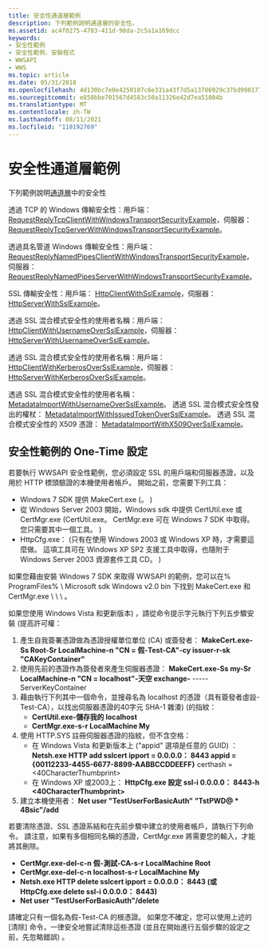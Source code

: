```yaml
---
title: 安全性通道層範例
description: 下列範例說明通道層的安全性。
ms.assetid: ac4f0275-4783-411d-98da-2c5a1a169dcc
keywords:
- 安全性範例
- 安全性範例，安裝程式
- WWSAPI
- WWS
ms.topic: article
ms.date: 05/31/2018
ms.openlocfilehash: 4d130bc7e0e4250107c6e331a43f7d5a13786929c37bd998177ee587c2f29049
ms.sourcegitcommit: e858bbe701567d4583c50a11326e42d7ea51804b
ms.translationtype: MT
ms.contentlocale: zh-TW
ms.lasthandoff: 08/11/2021
ms.locfileid: "118192769"
---
```

# <a name="security-channel-layer-examples"></a>安全性通道層範例

下列範例說明[通道層](channel-layer-overview.md)中的安全性

透過 TCP 的 Windows 傳輸安全性：用戶端： [RequestReplyTcpClientWithWindowsTransportSecurityExample](requestreplytcpclientwithwindowstransportsecurityexample.md)，伺服器： [RequestReplyTcpServerWithWindowsTransportSecurityExample](requestreplytcpserverwithwindowstransportsecurityexample.md)。

透過具名管道 Windows 傳輸安全性：用戶端： [RequestReplyNamedPipesClientWithWindowsTransportSecurityExample](requestreplynamedpipesclientwithwindowstransportsecurityexample.md)，伺服器： [RequestReplyNamedPipesServerWithWindowsTransportSecurityExample](requestreplynamedpipesserverwithwindowstransportsecurityexample.md)。

SSL 傳輸安全性：用戶端： [HttpClientWithSslExample](httpclientwithsslexample.md)，伺服器： [HttpServerWithSslExample](httpserverwithsslexample.md)。

透過 SSL 混合模式安全性的使用者名稱：用戶端： [HttpClientWithUsernameOverSslExample](httpclientwithusernameoversslexample.md)，伺服器： [HttpServerWithUsernameOverSslExample](httpserverwithusernameoversslexample.md)。

透過 SSL 混合模式安全性的使用者名稱：用戶端： [HttpClientWithKerberosOverSslExample](httpclientwithkerberosoversslexample.md)，伺服器： [HttpServerWithKerberosOverSslExample](httpserverwithkerberosoversslexample.md)。

透過 SSL 混合模式安全性的使用者名稱： [MetadataImportWithUsernameOverSslExample](metadataimportwithusernameoversslexample.md)。 透過 SSL 混合模式安全性發出的權杖： [MetadataImportWithIssuedTokenOverSslExample](metadataimportwithissuedtokenoversslexample.md)。 透過 SSL 混合模式安全性的 X509 憑證： [MetadataImportWithX509OverSslExample](metadataimportwithx509oversslexample.md)。

## <a name="one-time-setup-for-security-samples"></a>安全性範例的 One-Time 設定

若要執行 WWSAPI 安全性範例，您必須設定 SSL 的用戶端和伺服器憑證，以及用於 HTTP 標頭驗證的本機使用者帳戶。 開始之前，您需要下列工具：

-   Windows 7 SDK 提供 MakeCert.exe (。 ) 
-   從 Windows Server 2003 開始，Windows sdk 中提供 CertUtil.exe 或 CertMgr.exe (CertUtil.exe。 CertMgr.exe 可在 Windows 7 SDK 中取得。 您只需要其中一個工具。 ) 
-   HttpCfg.exe： (只有在使用 Windows 2003 或 Windows XP 時，才需要這麼做。 這項工具可在 Windows XP SP2 支援工具中取得，也隨附于 Windows Server 2003 資源套件工具 CD。 ) 

如果您藉由安裝 Windows 7 SDK 來取得 WWSAPI 的範例，您可以在% ProgramFiles% \\ Microsoft sdk Windows v2.0 bin 下找到 MakeCert.exe 和 CertMgr.exe \\ \\ \\ 。

如果您使用 Windows Vista 和更新版本) ，請從命令提示字元執行下列五步驟安裝 (提高許可權：

1.  產生自我簽署憑證做為憑證授權單位單位 (CA) 或簽發者： **MakeCert.exe-Ss Root-Sr LocalMachine-n "CN = 假-Test-CA"-cy issuer-r-sk "CAKeyContainer"**
2.  使用先前的憑證作為簽發者來產生伺服器憑證： **MakeCert.exe-Ss my-Sr LocalMachine-n "CN = localhost"-天空 exchange-** -----ServerKeyContainer
3.  藉由執行下列其中一個命令，並搜尋名為 localhost 的憑證（具有簽發者虛設-Test-CA），以找出伺服器憑證的40字元 SHA-1 雜湊)  (的指紋：
    -   **CertUtil.exe-儲存我的 localhost**
    -   **CertMgr.exe-s-r LocalMachine My**
4.  使用 HTTP.SYS 註冊伺服器憑證的指紋，但不含空格：
    -   在 Windows Vista 和更新版本上 ("appid" 選項是任意的 GUID) ： **Netsh.exe HTTP add sslcert ipport = 0.0.0.0： 8443 appid = {00112233-4455-6677-8899-AABBCCDDEEFF}** certhash =<40CharacterThumbprint>
    -   在 Windows XP 或2003上： **HttpCfg.exe 設定 ssl-i 0.0.0.0： 8443-h <40CharacterThumbprint>**
5.  建立本機使用者： **Net user "TestUserForBasicAuth" "TstPWD@ \* 4Bsic"/add**

若要清除憑證、SSL 憑證系結和在先前步驟中建立的使用者帳戶，請執行下列命令。 請注意，如果有多個相同名稱的憑證，CertMgr.exe 將需要您的輸入，才能將其刪除。

-   **CertMgr.exe-del-c-n 假-測試-CA-s-r LocalMachine Root**
-   **CertMgr.exe-del-c-n localhost-s-r LocalMachine My**
-   **Netsh.exe HTTP delete sslcert ipport = 0.0.0.0： 8443 (或 HttpCfg.exe delete ssl-i 0.0.0.0： 8443)**
-   **Net user "TestUserForBasicAuth"/delete**

請確定只有一個名為假-Test-CA 的根憑證。 如果您不確定，您可以使用上述的 [清除] 命令，一律安全地嘗試清除這些憑證 (並且在開始進行五個步驟的設定之前，先忽略錯誤) 。

 

 




